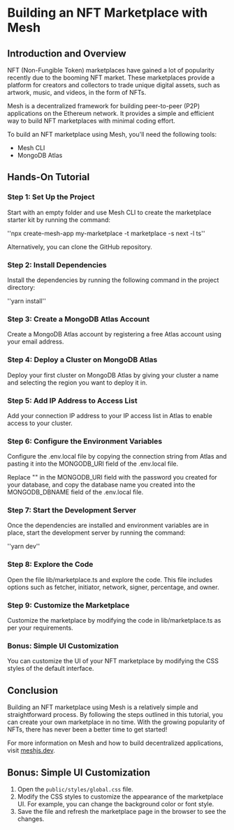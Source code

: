 # Building an NFT Marketplace with Mesh

## Introduction and Overview

NFT (Non-Fungible Token) marketplaces have gained a lot of popularity recently due to the booming NFT market. These marketplaces provide a platform for creators and collectors to trade unique digital assets, such as artwork, music, and videos, in the form of NFTs.

Mesh is a decentralized framework for building peer-to-peer (P2P) applications on the Ethereum network. It provides a simple and efficient way to build NFT marketplaces with minimal coding effort.

To build an NFT marketplace using Mesh, you'll need the following tools:

- Mesh CLI
- MongoDB Atlas

## Hands-On Tutorial

### Step 1: Set Up the Project

Start with an empty folder and use Mesh CLI to create the marketplace starter kit by running the command:

''npx create-mesh-app my-marketplace -t marketplace -s next -l ts''

Alternatively, you can clone the GitHub repository.

### Step 2: Install Dependencies

Install the dependencies by running the following command in the project directory:

''yarn install''


### Step 3: Create a MongoDB Atlas Account

Create a MongoDB Atlas account by registering a free Atlas account using your email address.

### Step 4: Deploy a Cluster on MongoDB Atlas

Deploy your first cluster on MongoDB Atlas by giving your cluster a name and selecting the region you want to deploy it in.

### Step 5: Add IP Address to Access List

Add your connection IP address to your IP access list in Atlas to enable access to your cluster.

### Step 6: Configure the Environment Variables

Configure the .env.local file by copying the connection string from Atlas and pasting it into the MONGODB_URI field of the .env.local file.

Replace "<password>" in the MONGODB_URI field with the password you created for your database, and copy the database name you created into the MONGODB_DBNAME field of the .env.local file.

### Step 7: Start the Development Server

Once the dependencies are installed and environment variables are in place, start the development server by running the command:

''yarn dev''


### Step 8: Explore the Code

Open the file lib/marketplace.ts and explore the code. This file includes options such as fetcher, initiator, network, signer, percentage, and owner.

### Step 9: Customize the Marketplace

Customize the marketplace by modifying the code in lib/marketplace.ts as per your requirements.

### Bonus: Simple UI Customization

You can customize the UI of your NFT marketplace by modifying the CSS styles of the default interface.

## Conclusion

Building an NFT marketplace using Mesh is a relatively simple and straightforward process. By following the steps outlined in this tutorial, you can create your own marketplace in no time. With the growing popularity of NFTs, there has never been a better time to get started! 

For more information on Mesh and how to build decentralized applications, visit [meshjs.dev](https://meshjs.dev/).

## Bonus: Simple UI Customization

1. Open the `public/styles/global.css` file.
2. Modify the CSS styles to customize the appearance of the marketplace UI. For example, you can change the background color or font style.
3. Save the file and refresh the marketplace page in the browser to see the changes.





